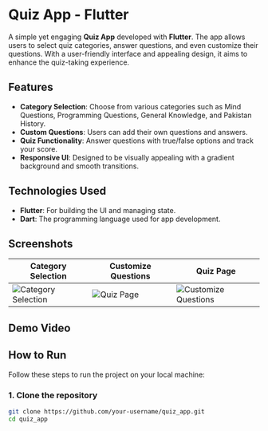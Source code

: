 # Quiz App - Flutter

A simple yet engaging **Quiz App** developed with **Flutter**. The app allows users to select quiz categories, answer questions, and even customize their questions. With a user-friendly interface and appealing design, it aims to enhance the quiz-taking experience.

## Features

- **Category Selection**: Choose from various categories such as Mind Questions, Programming Questions, General Knowledge, and Pakistan History.
- **Custom Questions**: Users can add their own questions and answers.
- **Quiz Functionality**: Answer questions with true/false options and track your score.
- **Responsive UI**: Designed to be visually appealing with a gradient background and smooth transitions.

## Technologies Used

- **Flutter**: For building the UI and managing state.
- **Dart**: The programming language used for app development.

## Screenshots

| Category Selection | Customize Questions  | Quiz Page|
|--------------------|-----------|---------------------|
| ![Category Selection](https://github.com/user-attachments/assets/7fb7e7b3-6be9-4f95-81db-5cb34823001f) | ![Quiz Page](https://github.com/user-attachments/assets/f8f647af-7999-4f27-b706-5b96a514e640) | ![Customize Questions](https://github.com/user-attachments/assets/83d46d09-2864-407f-8f14-ebca75abf11b) |

## Demo Video

## How to Run

Follow these steps to run the project on your local machine:

### 1. Clone the repository

```bash
git clone https://github.com/your-username/quiz_app.git
cd quiz_app
